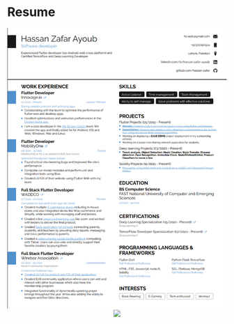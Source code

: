 # Resume

<div align="center">
   <a href="https://github.com/hassan-zafar/Resume/blob/main/Hassan's%20Resume.pdf"> <img src="Hassan's Resume.png" ></a>
  </div>
<div align="center">
   <a href="https://github.com/hassan-zafar/Resume/blob/main/Hassan%20CV.pdf"> <img src="Hassan's CV.png" ></a>
  </div>
